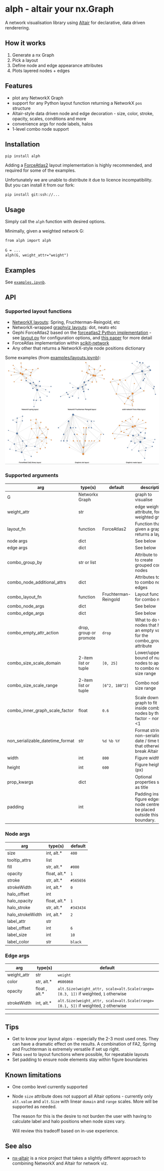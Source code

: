 # **alph** - <b>al</b>tair your nx.Gra<b>ph</b>

A network visualisation library using [Altair](https://altair-viz.github.io/) for declarative, data driven renderering.

## How it works

1. Generate a nx Graph
2. Pick a layout
3. Define node and edge appearance attributes
4. Plots layered nodes + edges

## Features

- plot any NetworkX Graph
- support for any Python layout function returning a NetworkX `pos`
  structure
- Altair-style data driven node and edge decoration - size,
  color, stroke, opacity, scales, conditions and more
- convenience args for node labels, halos
- 1-level combo node support

## Installation

```
pip install alph
```

Adding a [ForceAtlas2](https://github.com/bhargavchippada/forceatlas2) layout implementation is highly recommended, and required for some of the examples.

Unfortunately we are unable to distribute it due to licence incompatibility. But you can install it from our fork:

```
pip install git:ssh://...
```

## Usage

Simply call the `alph` function with desired options.

Minimally, given a weighted network G:

```
from alph import alph

G = ...
alph(G, weight_attr="weight")
```

## Examples

See [`examples.ipynb`](./examples.ipynb).

## API

### Supported layout functions

- [NetworkX layouts](https://networkx.org/documentation/stable/reference/drawing.html#module-networkx.drawing.layout): Spring, Fruchterman-Reingold, etc
- NetworkX-wrapped [graphviz layouts](https://networkx.org/documentation/stable/reference/generated/networkx.drawing.nx_agraph.graphviz_layout.html):
  dot, neato etc
- Gephi ForceAtlas2 based on the
  [forceatlas2 Python implementation](https://github.com/bhargavchippada/forceatlas2) -
  see [layout.py](./layout.py) for configuration options, and
  [this paper](https://journals.plos.org/plosone/article?id=10.1371/journal.pone.0098679)
  for more detail
- ForceAtlas implementation within [scikit-network](https://github.com/sknetwork-team/scikit-network)
- Any other that returns a NetworkX-style node positions dictionary

Some examples (from [examples/layouts.ipynb]()):
![Example layouts](examples/layouts.png)

### Supported arguments

| arg                              | type(s)                | default              | description                                                                        |
| -------------------------------- | ---------------------- | -------------------- | ---------------------------------------------------------------------------------- |
| G                                | Networkx Graph         |                      | graph to visualise                                                                 |
| weight_attr                      | str                    |                      | edge weight attribute, for weighted graphs                                         |
| layout_fn                        | function               | ForceAtlas2          | Function that, given a graph, returns a layout                                     |
| node args                        | dict                   |                      | See below                                                                          |
| edge args                        | dict                   |                      | See below                                                                          |
| combo_group_by                   | str or list            |                      | Attribute to use to create grouped combo nodes                                     |
| combo_node_additional_attrs      | dict                   |                      | Attributes to add to combo node edges                                              |
| combo_layout_fn                  | function               | Fruchterman-Reingold | Layout function for combo nodes                                                    |
| combo_node_args                  | dict                   |                      | See below                                                                          |
| combo_edge_args                  | dict                   |                      | See below                                                                          |
| combo_empty_attr_action          | drop, group or promote | `drop`               | What to do with nodes that have an empty value for the combo_group_by attribute    |
| combo_size_scale_domain          | 2-item list or tuple   | `[0, 25]`            | Lower/upper bound of num nodes to apply to combo node size range                   |
| combo_size_scale_range           | 2-item list or tuple   | `[6^2, 180^2]`       | Combo node size range                                                              |
| combo_inner_graph_scale_factor   | float                  | `0.6`                | Scale down inner graph to fit inside combo nodes by this factor - normally <1      |
| non_serializable_datetime_format | str                    | `%d %b %Y`           | Format string for non-serialisable date / time types that otherwise break Altair   |
| width                            | int                    | `800`                | Figure width (px)                                                                  |
| height                           | int                    | `600`                | Figure height (px)                                                                 |
| prop_kwargs                      | dict                   |                      | Optional properties such as title                                                  |
| padding                          | int                    |                      | Padding inside figure edges. No node centres will be placed outside this boundary. |

### Node args

| arg              | type(s)       | default   |
| ---------------- | ------------- | --------- |
| size             | int, alt.\*   | `400`     |
| tooltip_attrs    | list          |           |
| fill             | str, alt.\*   | `#000`    |
| opacity          | float, alt.\* | `1`       |
| stroke           | str, alt.\*   | `#565656` |
| strokeWidth      | int, alt.\*   | `0`       |
| halo_offset      | int           |           |
| halo_opacity     | float, alt.\* | `1`       |
| halo_stroke      | str, alt.\*   | `#343434` |
| halo_strokeWidth | int, alt.\*   | `2`       |
| label_attr       | str           |           |
| label_offset     | int           | `6`       |
| label_size       | int           | `10`      |
| label_color      | str           | `black`   |

### Edge args

| arg         | type(s)        | default                                                                            |
| ----------- | -------------- | ---------------------------------------------------------------------------------- |
| weight_attr | str            | `weight`                                                                           |
| color       | str, alt.\*    | `#606060`                                                                          |
| opacity     | float , alt.\* | `alt.Size(weight_attr, scale=alt.Scale(range=[0.3, 1])` if weighted, `1` otherwise |
| strokeWidth | int, alt.\*    | `alt.Size(weight_attr, scale=alt.Scale(range=[0.1, 5])` if weighted, `2` otherwise |

---

## Tips

- Get to know your layout algos - especially the 2-3 most used ones. They can have a dramatic
  effect on the results. A combination of FA2, Spring and Fruchterman is extremely versatile
  if set up right.
- Pass `seed` to layout functions where possible, for repeatable layouts
- Set padding to ensure node elements stay within figure boundaries

## Known limitations

- One combo level currently supported
- Node `size` attribute does not support all Altair options - currently only
  `alt.value` and `alt.Size` with linear `domain` and `range` scales. More will be
  supported as needed.

  The reason for this is the desire to not burden the user with
  having to calculate label and halo positions when node sizes vary.

  Will review this tradeoff based on in-use experience.

## See also

- [nx-altair](https://github.com/Zsailer/nx_altair) is a nice project that takes a slightly
  different approach to combining NetworkX and Altair for network viz.
